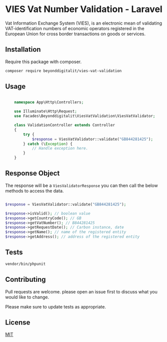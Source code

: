 # VIES Vat Number Validation - Laravel

Vat Information Exchange System (VIES), is an electronic mean of validating VAT-identification numbers of economic operators registered in the European Union for cross border transactions on goods or services.

## Installation

Require this package with composer.

```bash
composer require beyonddigitalit/vies-vat-validation
```

## Usage

```php

    namespace App\Http\Controllers;

    use Illuminate\Http\Request;
    use Facades\Beyonddigitalit\ViesVatValidation\ViesVatValidator;

    class ValidationController extends Controller
    {
        try {
            $response = ViesVatValidator::validate("GB844281425");
        } catch (\Exception) {
            // Handle exception here.
        }
    }

```

## Response Object

The response will be a  ``` ViesValidatorResponse ``` you can then call the
below methods to access the data.

```php

$response = ViesVatValidator::validate("GB844281425");

$response->isValid(); // boolean value
$response->getCountryCode(); // GB
$response->getVatNumber(); // B844281425
$response->getRequestDate(); // Carbon instance, date
$response->getName(); // name of the registered entity
$response->getAddress(); // address of the registered entity

```

## Tests

```bash
vendor/bin/phpunit 
```

## Contributing
Pull requests are welcome. please open an issue first to discuss what you would like to change.

Please make sure to update tests as appropriate.

## License
[MIT](https://choosealicense.com/licenses/mit/)